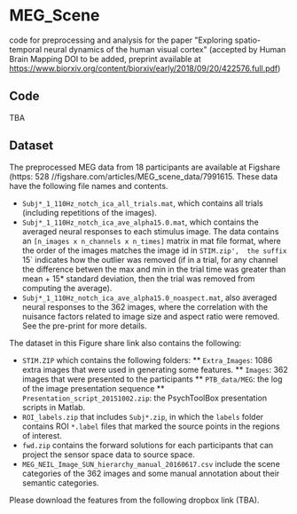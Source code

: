 # MEG_Scene
code for preprocessing and analysis for the paper "Exploring spatio-temporal neural dynamics of the human visual cortex" 
(accepted by Human Brain Mapping DOI to be added,
preprint available at https://www.biorxiv.org/content/biorxiv/early/2018/09/20/422576.full.pdf)

## Code
TBA


## Dataset

The preprocessed MEG data from 18 participants are available at Figshare (https:
528 //figshare.com/articles/MEG_scene_data/7991615. 
These data have the following file names and contents. 
- `Subj*_1_110Hz_notch_ica_all_trials.mat`, which contains all trials (including repetitions of the images). 
- `Subj*_1_110Hz_notch_ica_ave_alpha15.0.mat`, which contains the averaged neural responses to each stimulus image. 
   The data contains an `[n_images x n_channels x n_times]` matrix in mat file format, 
   where the order of the images matches the image id in `STIM.zip', 
   the suffix `15` indicates how the outlier was removed (if in a trial, for any channel 
   the difference betwen the max and min in the trial time was greater than mean + 15* standard deviation, 
   then the trial was removed from computing the average). 
- `Subj*_1_110Hz_notch_ica_ave_alpha15.0_noaspect.mat`, also averaged neural responses to the 362 images,
 where the correlation with the nuisance factors related to image size and aspect ratio were removed. 
 See the pre-print for more details. 

The dataset in this Figure share link also contains the following:
- `STIM.ZIP` which contains the following folders: 
 ** `Extra_Images`: 1086 extra images that were used in generating some features. 
 ** `Images`: 362 images that were presented to the participants
 ** `PTB_data/MEG`: the log of the image presentation sequence
 ** `Presentation_script_20151002.zip`: the PsychToolBox presentation scripts in Matlab. 
- `ROI_labels.zip` that includes `Subj*.zip`, in which the `labels` folder contains ROI `*.label` files 
  that marked the source points in the regions of interest. 
- `fwd.zip` contains the forward solutions for each participants that can project the sensor space data to source space. 
- `MEG_NEIL_Image_SUN_hierarchy_manual_20160617.csv` include the scene categories of the 362 images and some manual annotation about their semantic categories. 


Please download the features from the following dropbox link (TBA). 
